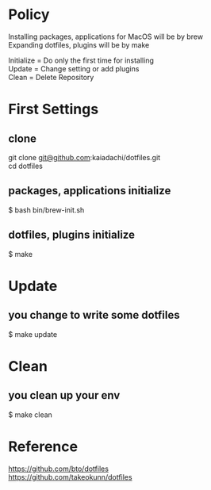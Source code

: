 # Policy
Installing packages, applications for MacOS will be by brew  
Expanding dotfiles, plugins will be by make  
  
Initialize = Do only the first time for installing  
Update = Change setting or add plugins  
Clean = Delete Repository  

# First Settings

## clone
git clone git@github.com:kaiadachi/dotfiles.git  
cd dotfiles

## packages, applications initialize
$ bash bin/brew-init.sh

## dotfiles, plugins initialize
$ make


# Update

## you change to write some dotfiles
$ make update

# Clean

## you clean up your env
$ make clean

# Reference
https://github.com/bto/dotfiles  
https://github.com/takeokunn/dotfiles
